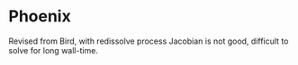 Phoenix
=====

Revised from Bird, with redissolve process
Jacobian is not good, difficult to solve for long wall-time.
